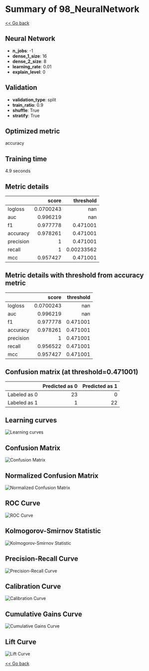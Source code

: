 # Summary of 98_NeuralNetwork

[<< Go back](../README.md)


## Neural Network
- **n_jobs**: -1
- **dense_1_size**: 16
- **dense_2_size**: 8
- **learning_rate**: 0.01
- **explain_level**: 0

## Validation
 - **validation_type**: split
 - **train_ratio**: 0.9
 - **shuffle**: True
 - **stratify**: True

## Optimized metric
accuracy

## Training time

4.9 seconds

## Metric details
|           |     score |    threshold |
|:----------|----------:|-------------:|
| logloss   | 0.0700243 | nan          |
| auc       | 0.996219  | nan          |
| f1        | 0.977778  |   0.471001   |
| accuracy  | 0.978261  |   0.471001   |
| precision | 1         |   0.471001   |
| recall    | 1         |   0.00233562 |
| mcc       | 0.957427  |   0.471001   |


## Metric details with threshold from accuracy metric
|           |     score |   threshold |
|:----------|----------:|------------:|
| logloss   | 0.0700243 |  nan        |
| auc       | 0.996219  |  nan        |
| f1        | 0.977778  |    0.471001 |
| accuracy  | 0.978261  |    0.471001 |
| precision | 1         |    0.471001 |
| recall    | 0.956522  |    0.471001 |
| mcc       | 0.957427  |    0.471001 |


## Confusion matrix (at threshold=0.471001)
|              |   Predicted as 0 |   Predicted as 1 |
|:-------------|-----------------:|-----------------:|
| Labeled as 0 |               23 |                0 |
| Labeled as 1 |                1 |               22 |

## Learning curves
![Learning curves](learning_curves.png)
## Confusion Matrix

![Confusion Matrix](confusion_matrix.png)


## Normalized Confusion Matrix

![Normalized Confusion Matrix](confusion_matrix_normalized.png)


## ROC Curve

![ROC Curve](roc_curve.png)


## Kolmogorov-Smirnov Statistic

![Kolmogorov-Smirnov Statistic](ks_statistic.png)


## Precision-Recall Curve

![Precision-Recall Curve](precision_recall_curve.png)


## Calibration Curve

![Calibration Curve](calibration_curve_curve.png)


## Cumulative Gains Curve

![Cumulative Gains Curve](cumulative_gains_curve.png)


## Lift Curve

![Lift Curve](lift_curve.png)



[<< Go back](../README.md)
